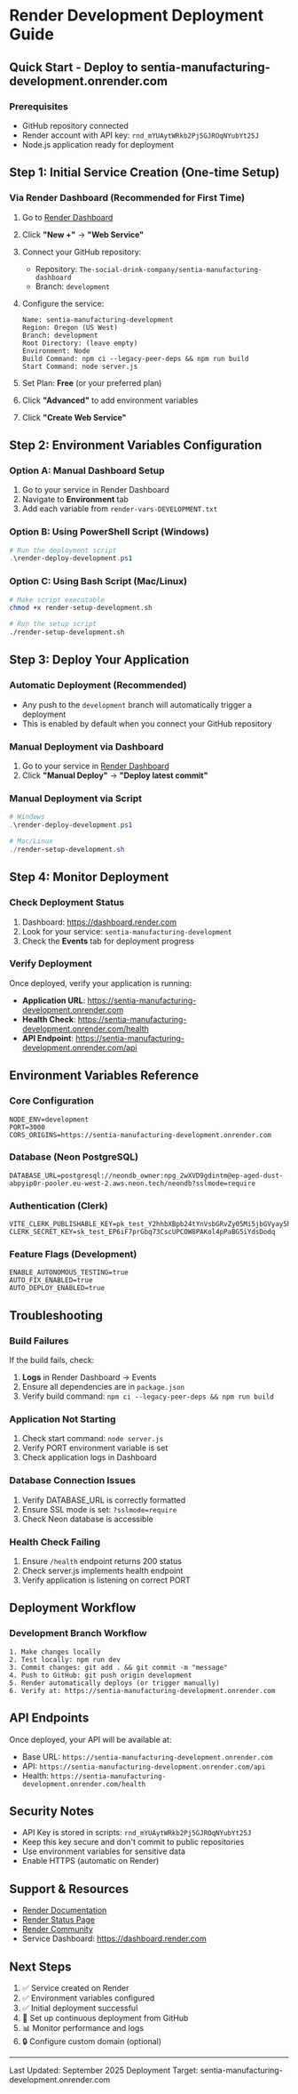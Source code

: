 # Render Development Deployment Guide

## Quick Start - Deploy to sentia-manufacturing-development.onrender.com

### Prerequisites
- GitHub repository connected
- Render account with API key: `rnd_mYUAytWRkb2Pj5GJROqNYubYt25J`
- Node.js application ready for deployment

## Step 1: Initial Service Creation (One-time Setup)

### Via Render Dashboard (Recommended for First Time)

1. Go to [Render Dashboard](https://dashboard.render.com)
2. Click **"New +"** → **"Web Service"**
3. Connect your GitHub repository:
   - Repository: `The-social-drink-company/sentia-manufacturing-dashboard`
   - Branch: `development`

4. Configure the service:
   ```
   Name: sentia-manufacturing-development
   Region: Oregon (US West)
   Branch: development
   Root Directory: (leave empty)
   Environment: Node
   Build Command: npm ci --legacy-peer-deps && npm run build
   Start Command: node server.js
   ```

5. Set Plan: **Free** (or your preferred plan)

6. Click **"Advanced"** to add environment variables

7. Click **"Create Web Service"**

## Step 2: Environment Variables Configuration

### Option A: Manual Dashboard Setup
1. Go to your service in Render Dashboard
2. Navigate to **Environment** tab
3. Add each variable from `render-vars-DEVELOPMENT.txt`

### Option B: Using PowerShell Script (Windows)
```powershell
# Run the deployment script
.\render-deploy-development.ps1
```

### Option C: Using Bash Script (Mac/Linux)
```bash
# Make script executable
chmod +x render-setup-development.sh

# Run the setup script
./render-setup-development.sh
```

## Step 3: Deploy Your Application

### Automatic Deployment (Recommended)
- Any push to the `development` branch will automatically trigger a deployment
- This is enabled by default when you connect your GitHub repository

### Manual Deployment via Dashboard
1. Go to your service in [Render Dashboard](https://dashboard.render.com)
2. Click **"Manual Deploy"** → **"Deploy latest commit"**

### Manual Deployment via Script
```powershell
# Windows
.\render-deploy-development.ps1

# Mac/Linux
./render-setup-development.sh
```

## Step 4: Monitor Deployment

### Check Deployment Status
1. Dashboard: https://dashboard.render.com
2. Look for your service: `sentia-manufacturing-development`
3. Check the **Events** tab for deployment progress

### Verify Deployment
Once deployed, verify your application is running:

- **Application URL**: https://sentia-manufacturing-development.onrender.com
- **Health Check**: https://sentia-manufacturing-development.onrender.com/health
- **API Endpoint**: https://sentia-manufacturing-development.onrender.com/api

## Environment Variables Reference

### Core Configuration
```
NODE_ENV=development
PORT=3000
CORS_ORIGINS=https://sentia-manufacturing-development.onrender.com
```

### Database (Neon PostgreSQL)
```
DATABASE_URL=postgresql://neondb_owner:npg_2wXVD9gdintm@ep-aged-dust-abpyip0r-pooler.eu-west-2.aws.neon.tech/neondb?sslmode=require
```

### Authentication (Clerk)
```
VITE_CLERK_PUBLISHABLE_KEY=pk_test_Y2hhbXBpb24tYnVsbGRvZy05Mi5jbGVyay5hY2NvdW50cy5kZXYk
CLERK_SECRET_KEY=sk_test_EP6iF7prGbq73CscUPCOW8PAKol4pPaBG5iYdsDodq
```

### Feature Flags (Development)
```
ENABLE_AUTONOMOUS_TESTING=true
AUTO_FIX_ENABLED=true
AUTO_DEPLOY_ENABLED=true
```

## Troubleshooting

### Build Failures
If the build fails, check:
1. **Logs** in Render Dashboard → Events
2. Ensure all dependencies are in `package.json`
3. Verify build command: `npm ci --legacy-peer-deps && npm run build`

### Application Not Starting
1. Check start command: `node server.js`
2. Verify PORT environment variable is set
3. Check application logs in Dashboard

### Database Connection Issues
1. Verify DATABASE_URL is correctly formatted
2. Ensure SSL mode is set: `?sslmode=require`
3. Check Neon database is accessible

### Health Check Failing
1. Ensure `/health` endpoint returns 200 status
2. Check server.js implements health endpoint
3. Verify application is listening on correct PORT

## Deployment Workflow

### Development Branch Workflow
```
1. Make changes locally
2. Test locally: npm run dev
3. Commit changes: git add . && git commit -m "message"
4. Push to GitHub: git push origin development
5. Render automatically deploys (or trigger manually)
6. Verify at: https://sentia-manufacturing-development.onrender.com
```

## API Endpoints

Once deployed, your API will be available at:

- Base URL: `https://sentia-manufacturing-development.onrender.com`
- API: `https://sentia-manufacturing-development.onrender.com/api`
- Health: `https://sentia-manufacturing-development.onrender.com/health`

## Security Notes

- API Key is stored in scripts: `rnd_mYUAytWRkb2Pj5GJROqNYubYt25J`
- Keep this key secure and don't commit to public repositories
- Use environment variables for sensitive data
- Enable HTTPS (automatic on Render)

## Support & Resources

- [Render Documentation](https://render.com/docs)
- [Render Status Page](https://status.render.com)
- [Render Community](https://community.render.com)
- Service Dashboard: https://dashboard.render.com

## Next Steps

1. ✅ Service created on Render
2. ✅ Environment variables configured
3. ✅ Initial deployment successful
4. 🔄 Set up continuous deployment from GitHub
5. 📊 Monitor performance and logs
6. 🔒 Configure custom domain (optional)

---

Last Updated: September 2025
Deployment Target: sentia-manufacturing-development.onrender.com